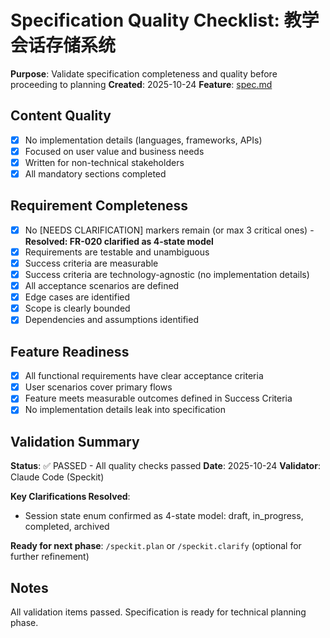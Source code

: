 # Specification Quality Checklist: 教学会话存储系统

**Purpose**: Validate specification completeness and quality before proceeding to planning
**Created**: 2025-10-24
**Feature**: [spec.md](../spec.md)

## Content Quality

- [x] No implementation details (languages, frameworks, APIs)
- [x] Focused on user value and business needs
- [x] Written for non-technical stakeholders
- [x] All mandatory sections completed

## Requirement Completeness

- [x] No [NEEDS CLARIFICATION] markers remain (or max 3 critical ones) - **Resolved: FR-020 clarified as 4-state model**
- [x] Requirements are testable and unambiguous
- [x] Success criteria are measurable
- [x] Success criteria are technology-agnostic (no implementation details)
- [x] All acceptance scenarios are defined
- [x] Edge cases are identified
- [x] Scope is clearly bounded
- [x] Dependencies and assumptions identified

## Feature Readiness

- [x] All functional requirements have clear acceptance criteria
- [x] User scenarios cover primary flows
- [x] Feature meets measurable outcomes defined in Success Criteria
- [x] No implementation details leak into specification

## Validation Summary

**Status**: ✅ PASSED - All quality checks passed
**Date**: 2025-10-24
**Validator**: Claude Code (Speckit)

**Key Clarifications Resolved**:
- Session state enum confirmed as 4-state model: draft, in_progress, completed, archived

**Ready for next phase**: `/speckit.plan` or `/speckit.clarify` (optional for further refinement)

## Notes

All validation items passed. Specification is ready for technical planning phase.
